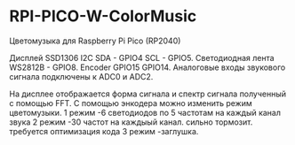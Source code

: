 # RPI-PICO-W-ColorMusic
 Цветомузыка для Raspberry Pi Pico (RP2040)

 Дисплей SSD1306 I2C SDA - GPIO4 SCL - GPIO5.
 Светодиодная лента WS2812B - GPIO8.
 Encoder GPIO15 GPIO14.
 Аналоговые входы звукового сигнала подключены к ADC0 и ADC2.

 На дисплее отображается форма сигнала и спектр сигнала полученный с помощью FFT.
 С помощью энкодера можно изменить режим цветомузыки.
 1 режим -6 светодиодов по 5 частотам на каждый канал звука
 2 режим -30 частот на каждыый канал. сильно тормозит. требуется оптимизация кода 
 3 режим -заглушка. 
